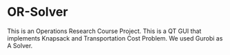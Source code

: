# OR-Solver
This is an Operations Research Course Project. This is a QT GUI that implements Knapsack and Transportation Cost Problem. We used Gurobi as A Solver.
